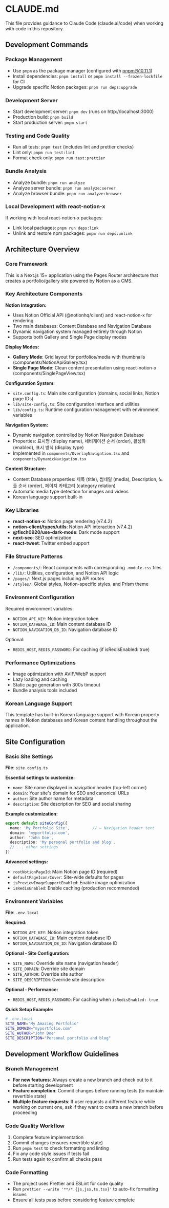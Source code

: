 # CLAUDE.md

This file provides guidance to Claude Code (claude.ai/code) when working with code in this repository.

## Development Commands

### Package Management
- Use `pnpm` as the package manager (configured with pnpm@10.11.1)
- Install dependencies: `pnpm install` or `pnpm install --frozen-lockfile` for CI
- Upgrade specific Notion packages: `pnpm run deps:upgrade`

### Development Server
- Start development server: `pnpm dev` (runs on http://localhost:3000)
- Production build: `pnpm build`
- Start production server: `pnpm start`

### Testing and Code Quality
- Run all tests: `pnpm test` (includes lint and prettier checks)
- Lint only: `pnpm run test:lint`
- Format check only: `pnpm run test:prettier`

### Bundle Analysis
- Analyze bundle: `pnpm run analyze`
- Analyze server bundle: `pnpm run analyze:server`
- Analyze browser bundle: `pnpm run analyze:browser`

### Local Development with react-notion-x
If working with local react-notion-x packages:
- Link local packages: `pnpm run deps:link`
- Unlink and restore npm packages: `pnpm run deps:unlink`

## Architecture Overview

### Core Framework
This is a Next.js 15+ application using the Pages Router architecture that creates a portfolio/gallery site powered by Notion as a CMS.

### Key Architecture Components

**Notion Integration:**
- Uses Notion Official API (@notionhq/client) and react-notion-x for rendering
- Two main databases: Content Database and Navigation Database
- Dynamic navigation system managed entirely through Notion
- Supports both Gallery and Single Page display modes

**Display Modes:**
- **Gallery Mode**: Grid layout for portfolios/media with thumbnails (components/NotionApiGallery.tsx)
- **Single Page Mode**: Clean content presentation using react-notion-x (components/SinglePageView.tsx)

**Configuration System:**
- `site.config.ts`: Main site configuration (domains, social links, Notion page IDs)
- `lib/site-config.ts`: Site configuration interface and utilities
- `lib/config.ts`: Runtime configuration management with environment variables

**Navigation System:**
- Dynamic navigation controlled by Notion Navigation Database
- Properties: 표시명 (display name), 네비게이션 순서 (order), 활성화 (enabled), 표시 방식 (display type)
- Implemented in `components/OverlayNavigation.tsx` and `components/DynamicNavigation.tsx`

**Content Structure:**
- Content Database properties: 제목 (title), 썸네일 (media), Description, 노출 순서 (order), 페이지 카테고리 (category relation)
- Automatic media type detection for images and videos
- Korean language support built-in

### Key Libraries
- **react-notion-x**: Notion page rendering (v7.4.2)
- **notion-client/types/utils**: Notion API interaction (v7.4.2)
- **@fisch0920/use-dark-mode**: Dark mode support
- **next-seo**: SEO optimization
- **react-tweet**: Twitter embed support

### File Structure Patterns
- `/components/`: React components with corresponding `.module.css` files
- `/lib/`: Utilities, configuration, and Notion API logic
- `/pages/`: Next.js pages including API routes
- `/styles/`: Global styles, Notion-specific styles, and Prism theme

### Environment Configuration
Required environment variables:
- `NOTION_API_KEY`: Notion integration token
- `NOTION_DATABASE_ID`: Main content database ID  
- `NOTION_NAVIGATION_DB_ID`: Navigation database ID

Optional:
- `REDIS_HOST`, `REDIS_PASSWORD`: For caching (if isRedisEnabled: true)

### Performance Optimizations
- Image optimization with AVIF/WebP support
- Lazy loading and caching
- Static page generation with 300s timeout
- Bundle analysis tools included

### Korean Language Support
This template has built-in Korean language support with Korean property names in Notion databases and Korean content handling throughout the application.

## Site Configuration

### Basic Site Settings
**File**: `site.config.ts`

**Essential settings to customize:**
- `name`: Site name displayed in navigation header (top-left corner)
- `domain`: Your site's domain for SEO and canonical URLs
- `author`: Site author name for metadata
- `description`: Site description for SEO and social sharing

**Example customization:**
```typescript
export default siteConfig({
  name: 'My Portfolio Site',          // ← Navigation header text
  domain: 'myportfolio.com',
  author: 'John Doe',
  description: 'My personal portfolio and blog',
  // ... other settings
})
```

**Advanced settings:**
- `rootNotionPageId`: Main Notion page ID (required)
- `defaultPageIcon/Cover`: Site-wide defaults for pages
- `isPreviewImageSupportEnabled`: Enable image optimization
- `isRedisEnabled`: Enable caching (production recommended)

### Environment Variables
**File**: `.env.local`

**Required:**
- `NOTION_API_KEY`: Notion integration token
- `NOTION_DATABASE_ID`: Main content database ID
- `NOTION_NAVIGATION_DB_ID`: Navigation database ID

**Optional - Site Configuration:**
- `SITE_NAME`: Override site name (navigation header)
- `SITE_DOMAIN`: Override site domain
- `SITE_AUTHOR`: Override site author
- `SITE_DESCRIPTION`: Override site description

**Optional - Performance:**
- `REDIS_HOST`, `REDIS_PASSWORD`: For caching when `isRedisEnabled: true`

**Quick Setup Example:**
```bash
# .env.local
SITE_NAME="My Amazing Portfolio"
SITE_DOMAIN="myportfolio.com"
SITE_AUTHOR="John Doe"
SITE_DESCRIPTION="Personal portfolio and blog"
```

## Development Workflow Guidelines

### Branch Management
- **For new features**: Always create a new branch and check out to it before starting development
- **Feature completion**: Commit changes before running tests (to maintain revertible state)
- **Multiple feature requests**: If user requests a different feature while working on current one, ask if they want to create a new branch before proceeding

### Code Quality Workflow
1. Complete feature implementation
2. Commit changes (ensures revertible state)
3. Run `pnpm test` to check formatting and linting
4. Fix any code style issues if tests fail
5. Run tests again to confirm all checks pass

### Code Formatting
- The project uses Prettier and ESLint for code quality
- Run `prettier --write '**/*.{js,jsx,ts,tsx}'` to auto-fix formatting issues
- Ensure all tests pass before considering feature complete
